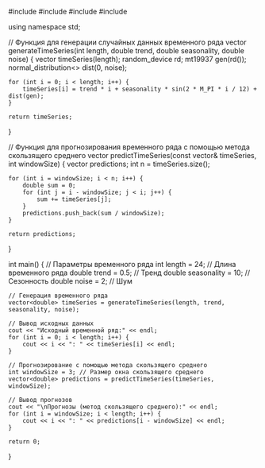 #include <iostream>
#include <vector>
#include <cmath>
#include <random>

using namespace std;

// Функция для генерации случайных данных временного ряда
vector<double> generateTimeSeries(int length, double trend, double seasonality, double noise) {
    vector<double> timeSeries(length);
    random_device rd;
    mt19937 gen(rd());
    normal_distribution<> dist(0, noise);

    for (int i = 0; i < length; i++) {
        timeSeries[i] = trend * i + seasonality * sin(2 * M_PI * i / 12) + dist(gen);
    }

    return timeSeries;
}

// Функция для прогнозирования временного ряда с помощью метода скользящего среднего
vector<double> predictTimeSeries(const vector<double>& timeSeries, int windowSize) {
    vector<double> predictions;
    int n = timeSeries.size();

    for (int i = windowSize; i < n; i++) {
        double sum = 0;
        for (int j = i - windowSize; j < i; j++) {
            sum += timeSeries[j];
        }
        predictions.push_back(sum / windowSize);
    }

    return predictions;
}

int main() {
    // Параметры временного ряда
    int length = 24; // Длина временного ряда
    double trend = 0.5; // Тренд
    double seasonality = 10; // Сезонность
    double noise = 2; // Шум

    // Генерация временного ряда
    vector<double> timeSeries = generateTimeSeries(length, trend, seasonality, noise);

    // Вывод исходных данных
    cout << "Исходный временной ряд:" << endl;
    for (int i = 0; i < length; i++) {
        cout << i << ": " << timeSeries[i] << endl;
    }

    // Прогнозирование с помощью метода скользящего среднего
    int windowSize = 3; // Размер окна скользящего среднего
    vector<double> predictions = predictTimeSeries(timeSeries, windowSize);

    // Вывод прогнозов
    cout << "\nПрогнозы (метод скользящего среднего):" << endl;
    for (int i = windowSize; i < length; i++) {
        cout << i << ": " << predictions[i - windowSize] << endl;
    }

    return 0;
}
